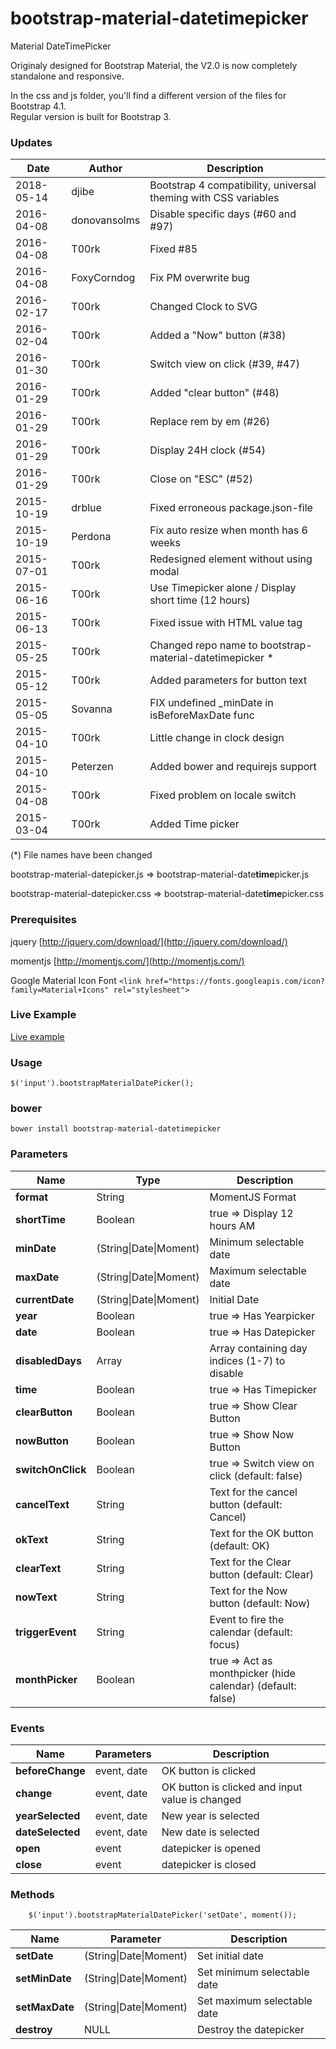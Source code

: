 # bootstrap-material-datetimepicker
Material DateTimePicker

<p>Originaly designed for Bootstrap Material, the V2.0 is now completely standalone and responsive.</p>
<p>In the css and js folder, you'll find a different version of the files for Bootstrap 4.1.<br>
Regular version is built for Bootstrap 3.</p>

### Updates

| Date				| Author			| Description											 |
| ----------------- | ----------------- | ------------------------------------------------------ |
| 2018-05-14		| djibe				| Bootstrap 4 compatibility, universal theming with CSS variables
| 2016-04-08		| donovansolms		| Disable specific days (#60 and #97)				 	 |
| 2016-04-08		| T00rk				| Fixed #85	 								 	 		 |
| 2016-04-08		| FoxyCorndog		| Fix PM overwrite bug	 					 	 		 |
| 2016-02-17		| T00rk				| Changed Clock to SVG	 					 	 		 |
| 2016-02-04		| T00rk				| Added a "Now" button (#38)	 					 	 |
| 2016-01-30		| T00rk				| Switch view on click (#39, #47)	 					 |
| 2016-01-29		| T00rk				| Added "clear button" (#48)		 					 |
| 2016-01-29		| T00rk				| Replace rem by em (#26)			 					 |
| 2016-01-29		| T00rk				| Display 24H clock (#54)			 					 |
| 2016-01-29		| T00rk				| Close on "ESC" (#52)			 					 	 |
| 2015-10-19		| drblue 			| Fixed erroneous package.json-file 					 |
| 2015-10-19		| Perdona			| Fix auto resize when month has 6 weeks				 |
| 2015-07-01		| T00rk 			| Redesigned element without using modal				 |
| 2015-06-16		| T00rk 			| Use Timepicker alone / Display short time (12 hours)	 |
| 2015-06-13		| T00rk 			| Fixed issue with HTML value tag 						 |
| 2015-05-25		| T00rk 			| Changed repo name to bootstrap-material-datetimepicker * |
| 2015-05-12		| T00rk				| Added parameters for button text						 |
| 2015-05-05		| Sovanna			| FIX undefined _minDate in isBeforeMaxDate func		 |
| 2015-04-10		| T00rk				| Little change in clock design							 |
| 2015-04-10		| Peterzen			| Added bower and requirejs support						 |
| 2015-04-08		| T00rk				| Fixed problem on locale switch						 |
| 2015-03-04		| T00rk				| Added Time picker										 |
(\*) File names have been changed

bootstrap-material-datepicker.js => bootstrap-material-date**time**picker.js

bootstrap-material-datepicker.css => bootstrap-material-date**time**picker.css

### Prerequisites

jquery [http://jquery.com/download/](http://jquery.com/download/)

momentjs [http://momentjs.com/](http://momentjs.com/)

Google Material Icon Font `<link href="https://fonts.googleapis.com/icon?family=Material+Icons" rel="stylesheet">`


### Live Example

[Live example](http://t00rk.github.io/bootstrap-material-datetimepicker/)

### Usage

	$('input').bootstrapMaterialDatePicker();

### bower

	bower install bootstrap-material-datetimepicker

### Parameters

| Name				| Type							| Description									|
| ----------------- | ----------------------------- | --------------------------------------------- |
| **format**		| String						| MomentJS Format								|
| **shortTime**		| Boolean						| true => Display 12 hours AM|PM 				|
| **minDate**		| (String\|Date\|Moment)		| Minimum selectable date						|
| **maxDate**		| (String\|Date\|Moment)		| Maximum selectable date						|
| **currentDate**	| (String\|Date\|Moment)		| Initial Date									|
| **year**			| Boolean						| true => Has Yearpicker						|
| **date**			| Boolean						| true => Has Datepicker						|
| **disabledDays**	| Array							| Array containing day indices (1-7) to disable	|
| **time**			| Boolean						| true => Has Timepicker						|
| **clearButton**	| Boolean						| true => Show Clear Button						|
| **nowButton**		| Boolean						| true => Show Now Button						|
| **switchOnClick**	| Boolean						| true => Switch view on click (default: false) |
| **cancelText**	| String						| Text for the cancel button (default: Cancel)	|
| **okText**		| String						| Text for the OK button (default: OK)			|
| **clearText**		| String						| Text for the Clear button (default: Clear)	|
| **nowText**		| String						| Text for the Now button (default: Now)		|
| **triggerEvent**		| String						| Event to fire the calendar (default: focus)		|
| **monthPicker**	| Boolean						| true => Act as monthpicker (hide calendar) (default: false) |



### Events

| Name				| Parameters				| Description										|
| ----------------- | ------------------------- | ------------------------------------------------- |
| **beforeChange**	| event, date				| OK button is clicked								|
| **change**		| event, date				| OK button is clicked and input value is changed	|
| **yearSelected**	        | event, date			        | New year is selected								|
| **dateSelected**	| event, date				| New date is selected								|
| **open**	        | event				        | datepicker is opened								|
| **close**	        | event				        | datepicker is closed								|


### Methods

        $('input').bootstrapMaterialDatePicker('setDate', moment());

| Name				| Parameter					| Description					|
| ----------------- | ------------------------- | ----------------------------- |
| **setDate**		| (String\|Date\|Moment)	| Set initial date				|
| **setMinDate**	| (String\|Date\|Moment)	| Set minimum selectable date	|
| **setMaxDate**	| (String\|Date\|Moment)	| Set maximum selectable date	|
| **destroy**		| NULL						| Destroy the datepicker		|
